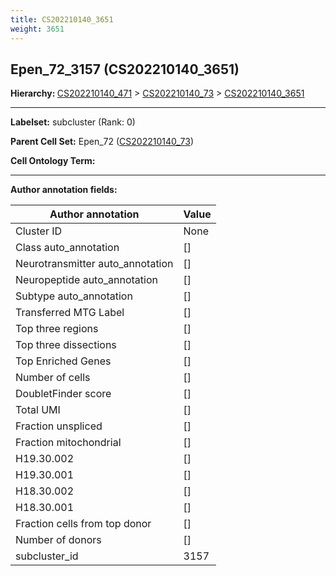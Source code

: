 ```yaml
---
title: CS202210140_3651
weight: 3651
---
```

## Epen_72_3157 (CS202210140_3651)
<b>Hierarchy: </b>
[CS202210140_471](../CS202210140_471) >
[CS202210140_73](../CS202210140_73) >
[CS202210140_3651](../CS202210140_3651)

---


**Labelset:** subcluster (Rank: 0)

**Parent Cell Set:** Epen_72 ([CS202210140_73](../CS202210140_73))



**Cell Ontology Term:** 

[MARKER GENES.]: #


---

[TRANSFERRED ANNOTATIONS.]: #


[AUTHOR ANNOTATION FIELDS.]: #


**Author annotation fields:**

| Author annotation | Value |
|-------------------|-------|
|Cluster ID|None|
|Class auto_annotation|[]|
|Neurotransmitter auto_annotation|[]|
|Neuropeptide auto_annotation|[]|
|Subtype auto_annotation|[]|
|Transferred MTG Label|[]|
|Top three regions|[]|
|Top three dissections|[]|
|Top Enriched Genes|[]|
|Number of cells|[]|
|DoubletFinder score|[]|
|Total UMI|[]|
|Fraction unspliced|[]|
|Fraction mitochondrial|[]|
|H19.30.002|[]|
|H19.30.001|[]|
|H18.30.002|[]|
|H18.30.001|[]|
|Fraction cells from top donor|[]|
|Number of donors|[]|
|subcluster_id|3157|

